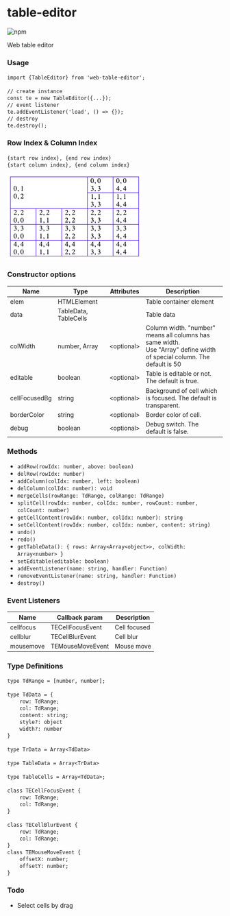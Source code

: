 # table-editor
![npm](https://img.shields.io/npm/v/web-table-editor)

Web table editor

### Usage
````
import {TableEditor} from 'web-table-editor';

// create instance
const te = new TableEditor({...});
// event listener
te.addEventListener('load', () => {});
// destroy
te.destroy();
````

### Row Index & Column Index
````
{start row index}, {end row index}
{start column index}, {end column index}
````
![](./table-index.png)

### Constructor options

 Name              | Type                    | Attributes | Description
------------------|-------------------------|------------|-------------
elem              | HTMLElement             |            | Table container element
data              | TableData, TableCells   |            | Table data
colWidth          | number, Array<number>   | <optional\> | Column width. "number" means all columns has same width.<br>Use "Array<number>" define width of special column. The default is 50
editable          | boolean                 | <optional\> | Table is editable or not. The default is true.
cellFocusedBg     | string                  | <optional\> | Background of cell which is focused. The default is transparent.
borderColor       | string                  | <optional\> | Border color of cell.
debug             | boolean                 | <optional\> | Debug switch. The default is false.

### Methods

* `addRow(rowIdx: number, above: boolean)`
* `delRow(rowIdx: number)`
* `addColumn(colIdx: number, left: boolean)`
* `delColumn(colIdx: number): void`
* `mergeCells(rowRange: TdRange, colRange: TdRange)`
* `splitCell(rowIdx: number, colIdx: number, rowCount: number, colCount: number)`
* `getCellContent(rowIdx: number, colIdx: number): string`
* `setCellContent(rowIdx: number, colIdx: number, content: string)`
* `undo()`
* `redo()`
* `getTableData(): { rows: Array<Array<object>>, colWidth: Array<number> }`
* `setEditable(editable: boolean)`
* `addEventListener(name: string, handler: Function)`
* `removeEventListener(name: string, handler: Function)`
* `destroy()`


### Event Listeners

Name         | Callback param       | Description
-------------|----------------------|-------------
cellfocus    | TECellFocusEvent     | Cell focused
cellblur     | TECellBlurEvent      | Cell blur 
mousemove    | TEMouseMoveEvent     | Mouse move

### Type Definitions

````
type TdRange = [number, number];

type TdData = {
    row: TdRange;
    col: TdRange;
    content: string;
    style?: object
    width?: number
}

type TrData = Array<TdData>

type TableData = Array<TrData>

type TableCells = Array<TdData>;

class TECellFocusEvent {
    row: TdRange;
    col: TdRange;
}

class TECellBlurEvent {
    row: TdRange;
    col: TdRange;
}
class TEMouseMoveEvent {
    offsetX: number;
    offsetY: number;
}
````

### Todo
* Select cells by drag
